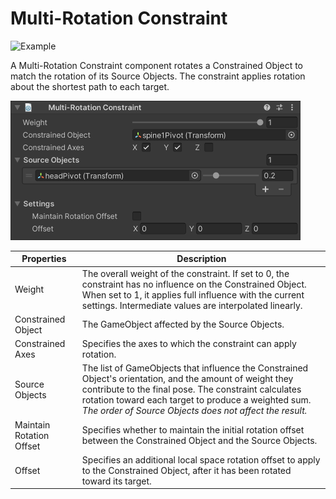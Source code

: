 # Multi-Rotation Constraint

![Example](../images/constraint_multi_rotation/multi_rotation.gif)

A Multi-Rotation Constraint component rotates a Constrained Object to match the rotation of its Source Objects.
The constraint applies rotation about the shortest path to each target.

![Example](../images/constraint_multi_rotation/multi_rotation_component.png)

|Properties|Description|
|---|---|
|Weight|The overall weight of the constraint. If set to 0, the constraint has no influence on the Constrained Object. When set to 1, it applies full influence with the current settings. Intermediate values are interpolated linearly.|
|Constrained Object|The GameObject affected by the Source Objects.|
|Constrained Axes|Specifies the axes to which the constraint can apply rotation.|
|Source Objects|The list of GameObjects that influence the Constrained Object's orientation, and the amount of weight they contribute to the final pose. The constraint calculates rotation toward each target to produce a weighted sum. _The order of Source Objects does not affect the result._|
|Maintain Rotation Offset|Specifies whether to maintain the initial rotation offset between the Constrained Object and the Source Objects.|
|Offset|Specifies an additional local space rotation offset to apply to the Constrained Object, after it has been rotated toward its target.|
